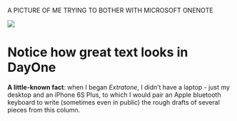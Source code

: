 A PICTURE OF ME TRYING TO BOTHER WITH MICROSOFT ONENOTE

![](A%20PICTURE%20OF%20ME%20TRYING%20TO%20BOTHER%20WITH%20MICROSOFT%20ONENOTE/f43aa45953e660ab5c798e7a88a3e462.jpeg)

# Notice how great text looks in DayOne
**A little-known fact**: when I began *Extratone*, I didn’t have a laptop - just my desktop and an iPhone 6S Plus, to which I would pair an Apple bluetooth keyboard to write (sometimes even in public) the rough drafts of several pieces from this column.
